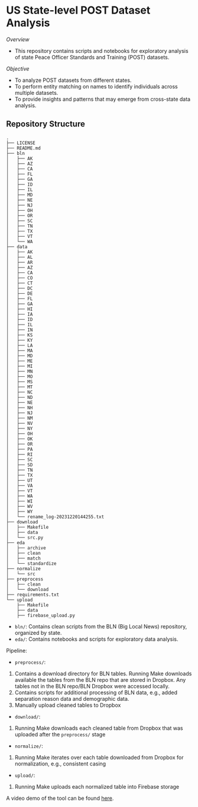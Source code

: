 # US State-level POST Dataset Analysis

*Overview*
- This repository contains scripts and notebooks for exploratory analysis of state Peace Officer Standards and Training (POST) datasets. 

*Objective*
- To analyze POST datasets from different states.
- To perform entity matching on names to identify individuals across multiple datasets.
- To provide insights and patterns that may emerge from cross-state data analysis.

## Repository Structure

```
.
├── LICENSE
├── README.md
├── bln
│   ├── AK
│   ├── AZ
│   ├── CA
│   ├── FL
│   ├── GA
│   ├── ID
│   ├── IL
│   ├── MD
│   ├── NE
│   ├── NJ
│   ├── OH
│   ├── OR
│   ├── SC
│   ├── TN
│   ├── TX
│   ├── VT
│   └── WA
├── data
│   ├── AK
│   ├── AL
│   ├── AR
│   ├── AZ
│   ├── CA
│   ├── CO
│   ├── CT
│   ├── DC
│   ├── DE
│   ├── FL
│   ├── GA
│   ├── HI
│   ├── IA
│   ├── ID
│   ├── IL
│   ├── IN
│   ├── KS
│   ├── KY
│   ├── LA
│   ├── MA
│   ├── MD
│   ├── ME
│   ├── MI
│   ├── MN
│   ├── MO
│   ├── MS
│   ├── MT
│   ├── NC
│   ├── ND
│   ├── NE
│   ├── NH
│   ├── NJ
│   ├── NM
│   ├── NV
│   ├── NY
│   ├── OH
│   ├── OK
│   ├── OR
│   ├── PA
│   ├── RI
│   ├── SC
│   ├── SD
│   ├── TN
│   ├── TX
│   ├── UT
│   ├── VA
│   ├── VT
│   ├── WA
│   ├── WI
│   ├── WV
│   ├── WY
│   └── rename_log-20231220144255.txt
├── download
│   ├── Makefile
│   ├── data
│   └── src.py
├── eda
│   ├── archive
│   ├── clean
│   ├── match
│   └── standardize
├── normalize
│   └── src
├── preprocess
│   ├── clean
│   └── download
├── requirements.txt
└── upload
    ├── Makefile
    ├── data
    ├── firebase_upload.py
```

- `bln/`: Contains clean scripts from the BLN (Big Local News) repository, organized by state.
- `eda/`: Contains notebooks and scripts for exploratory data analysis.

Pipeline:
- `preprocess/`: 
1. Contains a download directory for BLN tables. Running Make downloads available the tables from the BLN repo that are stored in Dropbox. Any tables not in the BLN repo/BLN Dropbox were accessed locally. 
2. Contains scripts for additional processing of BLN data, e.g., added separation reason data and demographic data. 
3. Manually upload cleaned tables to Dropbox

- `download/`: 
1. Running Make downloads each cleaned table from Dropbox that was uploaded after the `preprocess/` stage

- `normalize/`: 
1. Running Make iterates over each table downloaded from Dropbox for normalization, e.g., consistent casing 

- `upload/`: 
1. Running Make uploads each normalized table into Firebase storage 

A video demo of the tool can be found [here](https://www.dropbox.com/scl/fi/unj5cwnxspepehgf9ih3d/Georgia-without-map.mov?rlkey=hfwl05t8ain20grdafqe6jnz7&st=4m0nedbv&dl=0).
